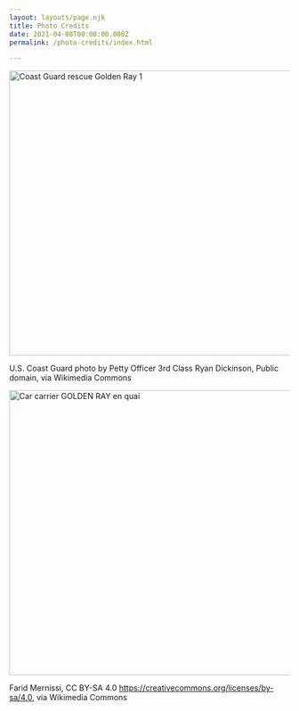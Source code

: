 ```yaml
---
layout: layouts/page.njk
title: Photo Credits
date: 2021-04-08T00:00:00.000Z
permalink: /photo-credits/index.html

---
```


<a title="U.S. Coast Guard photo by Petty Officer 3rd Class Ryan Dickinson, Public domain, via Wikimedia Commons" href="https://commons.wikimedia.org/wiki/File:Coast_Guard_rescue_Golden_Ray_1.jpg"><img width="512" alt="Coast Guard rescue Golden Ray 1" src="https://upload.wikimedia.org/wikipedia/commons/thumb/2/27/Coast_Guard_rescue_Golden_Ray_1.jpg/512px-Coast_Guard_rescue_Golden_Ray_1.jpg"></a>

U.S. Coast Guard photo by Petty Officer 3rd Class Ryan Dickinson, Public domain, via Wikimedia Commons

<a title="Farid Mernissi, CC BY-SA 4.0 &lt;https://creativecommons.org/licenses/by-sa/4.0&gt;, via Wikimedia Commons" href="https://commons.wikimedia.org/wiki/File:Car_carrier_GOLDEN_RAY_en_quai.jpg"><img width="512" alt="Car carrier GOLDEN RAY en quai" src="https://upload.wikimedia.org/wikipedia/commons/thumb/3/3f/Car_carrier_GOLDEN_RAY_en_quai.jpg/512px-Car_carrier_GOLDEN_RAY_en_quai.jpg"></a>

Farid Mernissi, CC BY-SA 4.0 https://creativecommons.org/licenses/by-sa/4.0, via Wikimedia Commons